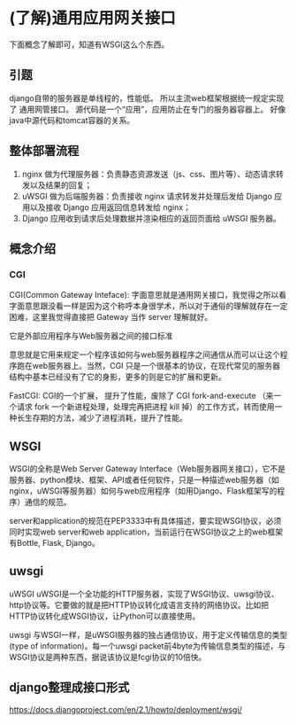 (了解)通用应用网关接口
========
下面概念了解即可，知道有WSGI这么个东西。 
## 引题
django自带的服务器是单线程的，性能低。
所以主流web框架根据统一规定实现了 通用网管接口。 源代码是一个“应用”，应用防止在专门的服务器容器上。
好像java中源代码和tomcat容器的关系。

## 整体部署流程
1. nginx 做为代理服务器：负责静态资源发送（js、css、图片等）、动态请求转发以及结果的回复；
2. uWSGI 做为后端服务器：负责接收 nginx 请求转发并处理后发给 Django 应用以及接收 Django 应用返回信息转发给 nginx；
3. Django 应用收到请求后处理数据并渲染相应的返回页面给 uWSGI 服务器。


## 概念介绍
### CGI
CGI(Common Gateway Inteface): 字面意思就是通用网关接口，我觉得之所以看字面意思跟没看一样是因为这个称呼本身很学术，所以对于通俗的理解就存在一定困难，这里我觉得直接把 Gateway 当作 server 理解就好。

它是外部应用程序与Web服务器之间的接口标准

意思就是它用来规定一个程序该如何与web服务器程序之间通信从而可以让这个程序跑在web服务器上。当然，CGI 只是一个很基本的协议，在现代常见的服务器结构中基本已经没有了它的身影，更多的则是它的扩展和更新。

FastCGI: CGI的一个扩展， 提升了性能，废除了 CGI fork-and-execute （来一个请求 fork 一个新进程处理，处理完再把进程 kill 掉）的工作方式，转而使用一种长生存期的方法，减少了进程消耗，提升了性能。
## WSGI
WSGI的全称是Web Server Gateway Interface（Web服务器网关接口），它不是服务器、python模块、框架、API或者任何软件，只是一种描述web服务器（如nginx，uWSGI等服务器）如何与web应用程序（如用Django、Flask框架写的程序）通信的规范。

server和application的规范在PEP3333中有具体描述，要实现WSGI协议，必须同时实现web server和web application，当前运行在WSGI协议之上的web框架有Bottle, Flask, Django。
## uwsgi
uWSGI
uWSGI是一个全功能的HTTP服务器，实现了WSGI协议、uwsgi协议、http协议等。它要做的就是把HTTP协议转化成语言支持的网络协议。比如把HTTP协议转化成WSGI协议，让Python可以直接使用。

uwsgi
与WSGI一样，是uWSGI服务器的独占通信协议，用于定义传输信息的类型(type of information)。每一个uwsgi packet前4byte为传输信息类型的描述，与WSGI协议是两种东西，据说该协议是fcgi协议的10倍快。


## django整理成接口形式
https://docs.djangoproject.com/en/2.1/howto/deployment/wsgi/
